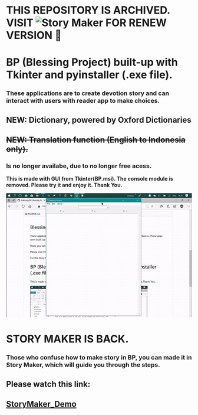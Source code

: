 # THIS REPOSITORY IS ARCHIVED. VISIT ![Story Maker](https://github.com/kakkarja/Story_Maker) FOR RENEW VERSION 🙏

# BP (Blessing Project) built-up with Tkinter and pyinstaller (.exe file).
### **These applications are to create devotion story and can interact with users with reader app to make choices.**
## NEW: Dictionary, powered by Oxford Dictionaries
## ~~NEW: Translation function (English to Indonesia only).~~
### **Is no longer availabe, due to no longer free acess.**

**This is made with GUI from Tkinter(BP.msi). The console module is removed. Please try it and enjoy it. Thank You.**

![bp](https://github.com/kakkarja/BP/blob/master/BP_pics/BP.gif)

# STORY MAKER IS BACK.
### Those who confuse how to make story in BP, you can made it in Story Maker, which will guide you through the steps.
## Please watch this link:
## **[StoryMaker_Demo](https://youtu.be/NGzdn3RA6as)**
